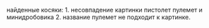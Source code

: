 найденные косяки: 1. несовпадение картинки пистолет пулемет и
минидробовика 2. название пулемет не подходит к картинке.